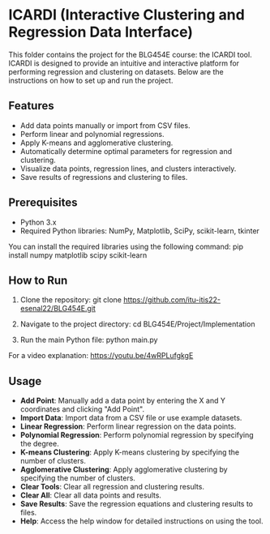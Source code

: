 # ICARDI (Interactive Clustering and Regression Data Interface)

This folder contains the project for the BLG454E course: the ICARDI tool. ICARDI is designed to provide an intuitive and interactive platform for performing regression and clustering on datasets. Below are the instructions on how to set up and run the project.

## Features
- Add data points manually or import from CSV files.
- Perform linear and polynomial regressions.
- Apply K-means and agglomerative clustering.
- Automatically determine optimal parameters for regression and clustering.
- Visualize data points, regression lines, and clusters interactively.
- Save results of regressions and clustering to files.

## Prerequisites
- Python 3.x
- Required Python libraries: NumPy, Matplotlib, SciPy, scikit-learn, tkinter

You can install the required libraries using the following command:
pip install numpy matplotlib scipy scikit-learn

## How to Run
1. Clone the repository:
git clone https://github.com/itu-itis22-esenal22/BLG454E.git

2. Navigate to the project directory:
cd BLG454E/Project/Implementation

3. Run the main Python file:
python main.py

For a video explanation: https://youtu.be/4wRPLufgkgE

## Usage
- **Add Point**: Manually add a data point by entering the X and Y coordinates and clicking "Add Point".
- **Import Data**: Import data from a CSV file or use example datasets.
- **Linear Regression**: Perform linear regression on the data points.
- **Polynomial Regression**: Perform polynomial regression by specifying the degree.
- **K-means Clustering**: Apply K-means clustering by specifying the number of clusters.
- **Agglomerative Clustering**: Apply agglomerative clustering by specifying the number of clusters.
- **Clear Tools**: Clear all regression and clustering results.
- **Clear All**: Clear all data points and results.
- **Save Results**: Save the regression equations and clustering results to files.
- **Help**: Access the help window for detailed instructions on using the tool.
